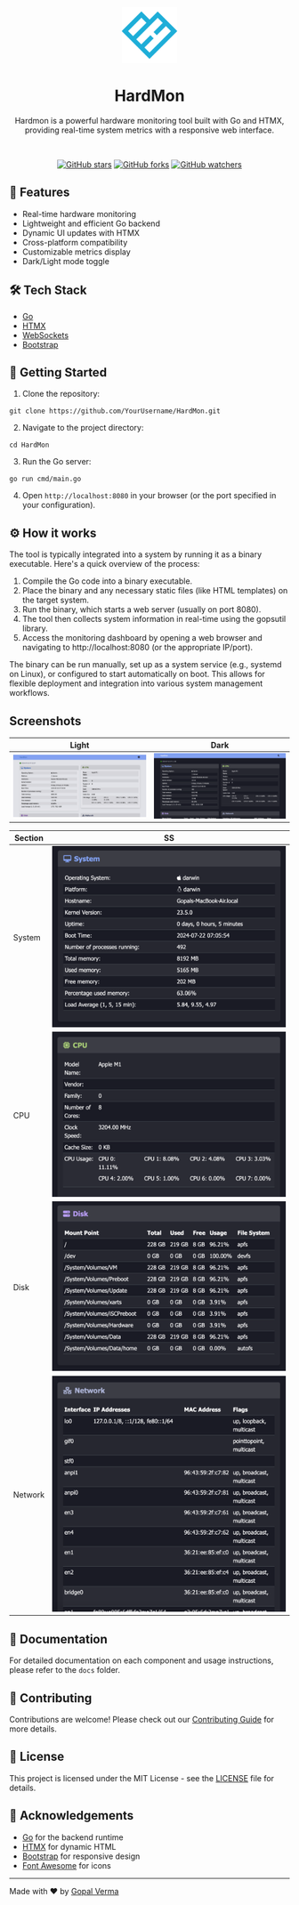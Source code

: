 <div align="center">

<div align="center">
  <img src="https://github.com/GopalVerma1303/HardMon/blob/872c5967d7568b56ce4288eb4bc74f87432425f7/hm.png" alt="AutoForge Logo" height="100">
</div>

# HardMon

Hardmon is a powerful hardware monitoring tool built with Go and HTMX, providing real-time system metrics with a responsive web interface.

<br />

[![GitHub stars](https://img.shields.io/github/stars/GopalVerma1303/HardMon.svg?style=social&label=Star)](https://github.com/GopalVerma1303/HardMon)
[![GitHub forks](https://img.shields.io/github/forks/GopalVerma1303/HardMon.svg?style=social&label=Fork)](https://github.com/GopalVerma1303/HardMon/fork)
[![GitHub watchers](https://img.shields.io/github/watchers/GopalVerma1303/HardMon.svg?style=social&label=Watch)](https://github.com/GopalVerma1303/HardMon)

</div>

## 🚀 Features

- Real-time hardware monitoring
- Lightweight and efficient Go backend
- Dynamic UI updates with HTMX
- Cross-platform compatibility
- Customizable metrics display
- Dark/Light mode toggle

## 🛠️ Tech Stack

- [Go](https://golang.org/)
- [HTMX](https://htmx.org/)
- [WebSockets](https://developer.mozilla.org/en-US/docs/Web/API/WebSockets_API)
- [Bootstrap](https://getbootstrap.com/)

## 🚀 Getting Started

1. Clone the repository:
```
git clone https://github.com/YourUsername/HardMon.git
```

2. Navigate to the project directory:
```
cd HardMon
```

3. Run the Go server:
```
go run cmd/main.go
```

4. Open `http://localhost:8080` in your browser (or the port specified in your configuration).

## ⚙️ How it works

The tool is typically integrated into a system by running it as a binary executable. Here's a quick overview of the process:

 1. Compile the Go code into a binary executable.
 2. Place the binary and any necessary static files (like HTML templates) on the target system.
 3. Run the binary, which starts a web server (usually on port 8080).
 4. The tool then collects system information in real-time using the gopsutil library.
 5. Access the monitoring dashboard by opening a web browser and navigating to http://localhost:8080 (or the appropriate IP/port).

The binary can be run manually, set up as a system service (e.g., systemd on Linux), or configured to start automatically on boot. This allows for flexible deployment and integration into various system management workflows.

## Screenshots

| Light | Dark |
|----------|----------|
| <img src="https://github.com/GopalVerma1303/HardMon/blob/93eec0422fa2332e6a1821df49371c68ab2fefb0/ss-light.png" /> | <img src="https://github.com/GopalVerma1303/HardMon/blob/93eec0422fa2332e6a1821df49371c68ab2fefb0/ss-dark.png" /> |

| Section | SS |
|----------|----------|
| System | <img src="https://github.com/GopalVerma1303/HardMon/blob/93eec0422fa2332e6a1821df49371c68ab2fefb0/system.png" /> |
| CPU | <img src="https://github.com/GopalVerma1303/HardMon/blob/93eec0422fa2332e6a1821df49371c68ab2fefb0/cpu.png" /> |
| Disk | <img src="https://github.com/GopalVerma1303/HardMon/blob/93eec0422fa2332e6a1821df49371c68ab2fefb0/disk.png" /> |
| Network | <img src="https://github.com/GopalVerma1303/HardMon/blob/93eec0422fa2332e6a1821df49371c68ab2fefb0/network.png" /> | 

## 📝 Documentation

For detailed documentation on each component and usage instructions, please refer to the `docs` folder.

## 🤝 Contributing

Contributions are welcome! Please check out our [Contributing Guide](CONTRIBUTING.md) for more details.

## 📄 License

This project is licensed under the MIT License - see the [LICENSE](LICENSE) file for details.

## 🙏 Acknowledgements

- [Go](https://golang.org/) for the backend runtime
- [HTMX](https://htmx.org/) for dynamic HTML
- [Bootstrap](https://getbootstrap.com/) for responsive design
- [Font Awesome](https://fontawesome.com/) for icons

---

Made with ❤️ by [Gopal Verma](https://github.com/GopalVerma1303)
